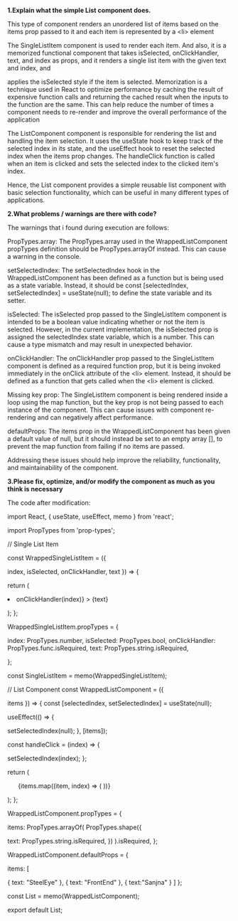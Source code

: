 **1.Explain what the simple List component does.**

This type of component renders an unordered list of items based on the items prop passed to it and each item is represented by a &lt;li&gt; element

The SingleListItem component is used to render each item. And also, it is a memorized functional component that takes isSelected, onClickHandler, text, and index as props, and it renders a single list item with the given text and index, and

applies the isSelected style if the item is selected. Memorization is a technique used in React to optimize performance by caching the result of expensive function calls and returning the cached result when the inputs to the function are the same. This can help reduce the number of times a component needs to re-render and improve the overall performance of the application

The ListComponent component is responsible for rendering the list and handling the item selection. It uses the useState hook to keep track of the selected index in its state, and the useEffect hook to reset the selected index when the items prop changes. The handleClick function is called when an item is clicked and sets the selected index to the clicked item's index.

Hence, the List component provides a simple reusable list component with basic selection functionality, which can be useful in many different types of applications.

**2.What problems / warnings are there with code?**
  
The warnings that i found during execution are follows:

PropTypes.array: The PropTypes.array used in the WrappedListComponent propTypes definition should be PropTypes.arrayOf instead. This can cause a warning in the console.

setSelectedIndex: The setSelectedIndex hook in the WrappedListComponent has been defined as a function but is being used as a state variable. Instead, it should be const [selectedIndex, setSelectedIndex] = useState(null); to define the state variable and its setter.

isSelected: The isSelected prop passed to the SingleListItem component is intended to be a boolean value indicating whether or not the item is selected. However, in the current implementation, the isSelected prop is assigned the selectedIndex state variable, which is a number. This can cause a type mismatch and may result in unexpected behavior.

onClickHandler: The onClickHandler prop passed to the SingleListItem component is defined as a required function prop, but it is being invoked immediately in the onClick attribute of the &lt;li&gt; element. Instead, it should be defined as a function that gets called when the &lt;li&gt; element is clicked.

Missing key prop: The SingleListItem component is being rendered inside a loop using the map function, but the key prop is not being passed to each instance of the component. This can cause issues with component re-rendering and can negatively affect performance.

defaultProps: The items prop in the WrappedListComponent has been given a default value of null, but it should instead be set to an empty array [], to prevent the map function from failing if no items are passed.

Addressing these issues should help improve the reliability, functionality, and maintainability of the component.
  
**3.Please fix, optimize, and/or modify the component as much as you think is necessary**

The code after modification:

import React, { useState, useEffect, memo } from 'react';

import PropTypes from 'prop-types';

// Single List Item

const WrappedSingleListItem = ({

index,
isSelected,
onClickHandler,
text
}) => {

return (

<li style={{ backgroundColor: isSelected ? 'green' : 'red' }} onClick={() => onClickHandler(index)} > {text}

); };

WrappedSingleListItem.propTypes = {

index: PropTypes.number, isSelected: PropTypes.bool, onClickHandler: PropTypes.func.isRequired, text: PropTypes.string.isRequired,

};

const SingleListItem = memo(WrappedSingleListItem);

// List Component const WrappedListComponent = ({

items
}) => { const [selectedIndex, setSelectedIndex] = useState(null);

useEffect(() => {

setSelectedIndex(null);
}, [items]);

const handleClick = (index) => {

setSelectedIndex(index);
};

return (

<ul style={{ textAlign: 'left' }}>
  {items.map((item, index) => (
    <SingleListItem
      key={index}
      onClickHandler={handleClick}
      text={item.text}
      index={index}
      isSelected={selectedIndex === index}
    />
  ))}
</ul>
); };

WrappedListComponent.propTypes = {

items: PropTypes.arrayOf( PropTypes.shape({

  text: PropTypes.string.isRequired,
})
).isRequired, };

WrappedListComponent.defaultProps = {

items: [

{
    text: "SteelEye"
},
{
    text: "FrontEnd"
},
{
    text:"Sanjna"
}
] };

const List = memo(WrappedListComponent);

export default List;
